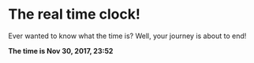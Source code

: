 # The real time clock!

Ever wanted to know what the time is? Well, your journey is about to end!

**The time is Nov 30, 2017, 23:52**